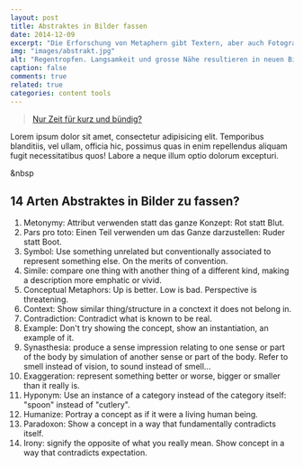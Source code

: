 ```yaml
---
layout: post
title: Abstraktes in Bilder fassen
date: 2014-12-09
excerpt: "Die Erforschung von Metaphern gibt Textern, aber auch Fotografen und Illustratoren Werkzeuge in die Hand, mit denen Sie abstrakte Ideen greifbar machen können."
img: "images/abstrakt.jpg"
alt: "Regentropfen. Langsamkeit und grosse Nähe resultieren in neuen Bild-Ideen."
caption: false
comments: true
related: true
categories: content tools
---
```



> [Nur Zeit für kurz und bündig?](#short)

Lorem ipsum dolor sit amet, consectetur adipisicing elit. Temporibus blanditiis, vel ullam, officia hic, possimus quas in enim repellendus aliquam fugit necessitatibus quos! Labore a neque illum optio dolorum excepturi.

<a name="short" class="anchor">&nbsp</a>
<h2>14 Arten Abstraktes in Bilder zu fassen?</h2>

1. Metonymy: Attribut verwenden statt das ganze Konzept: Rot statt Blut.
2. Pars pro toto: Einen Teil verwenden um das Ganze darzustellen: Ruder statt Boot.
3. Symbol: Use something unrelated but conventionally associated to represent something else. On the merits of convention.
4. Simile: compare one thing with another thing of a different kind, making a description more emphatic or vivid.
5. Conceptual Metaphors: Up is better. Low is bad. Perspective is threatening.
6. Context: Show similar thing/structure in a conctext it does not belong in.
7. Contradiction: Contradict what is known to be real.
8. Example: Don't try showing the concept, show an instantiation, an example of it.
9. Synasthesia: produce a sense impression relating to one sense or part of the body by simulation of another sense or part of the body. Refer to smell instead of vision, to sound instead of smell...
10. Exaggeration: represent something better or worse, bigger or smaller than it really is.
11. Hyponym: Use an instance of a category instead of the category itself: "spoon" instead of "cutlery".
12. Humanize: Portray a concept as if it were a living human being.
13. Paradoxon: Show a concept in a way that fundamentally contradicts itself.
14. Irony: signify the opposite of what you really mean. Show concept in a way that contradicts expectation.